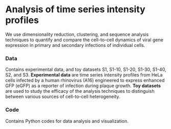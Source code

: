 # Analysis of time series intensity profiles
We use dimensionality reduction, clustering, and sequence analysis techniques to quantify and compare the cell-to-cell dynamics of viral gene expression in primary and secondary infections of individual cells.
### Data
Contains experimental data, and toy datasets S1, S1-10, S1-20, S1-30, S1-40, S2, and S3. **Experimental data** are time series intensity profiles from HeLa cells infected by a human rhinovirus (A16) engineered to express enhanced GFP (eGFP) as a reporter of infection during plaque growth. **Toy datasets** are used to study the efficacy of the analysis techniques to distinguish between various sources of cell-to-cell heterogeneity.
### Code
Contains Python codes for data analysis and visualization.
